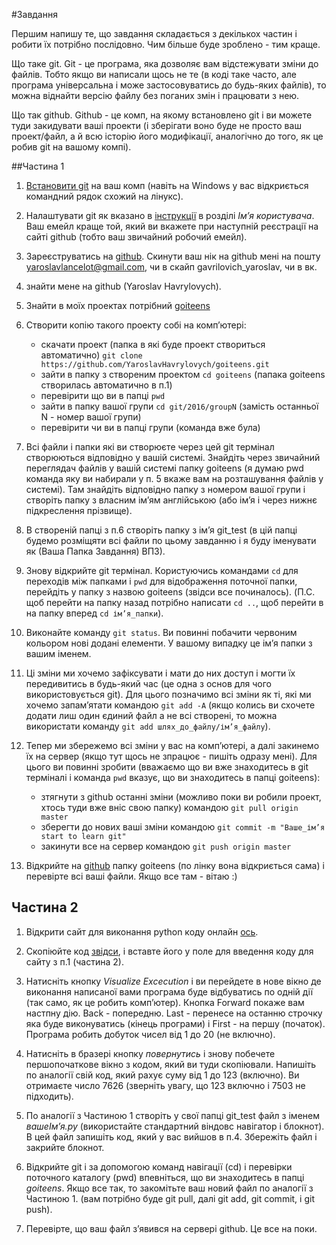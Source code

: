 #Завдання

Першим напишу те, що завдання складається з декількох частин і робити їх потрібно послідовно.
Чим більше буде зроблено - тим краще.

Що таке git. Git - це програма, яка дозволяє вам відстежувати зміни до файлів. Тобто якщо
ви написали щось не те (в коді таке часто, але програма універсальна і може застосовуватись
до будь-яких файлів), то можна віднайти версію файлу без поганих змін і працювати з нею.

Що так github. Github - це комп, на якому встановлено git і ви можете туди закидувати ваші проекти
(і зберігати воно буде не просто ваш проект/файл, а й всю історію його модифікації, аналогічно
до того, як це робив git на вашому компі).

##Частина 1

1. [Встановити git](https://git-scm.com/book/uk/v2/%D0%92%D1%81%D1%82%D1%83%D0%BF-%D0%86%D0%BD%D1%81%D1%82%D0%B0%D0%BB%D1%8F%D1%86%D1%96%D1%8F-Git)
на ваш комп (навіть на Windows у вас відкриється командний рядок схожий на лінукс).

2. Налаштувати git як вказано в [інструкції](https://git-scm.com/book/uk/v2/%D0%92%D1%81%D1%82%D1%83%D0%BF-%D0%9F%D0%BE%D1%87%D0%B0%D1%82%D0%BA%D0%BE%D0%B2%D0%B5-%D0%BD%D0%B0%D0%BB%D0%B0%D1%88%D1%82%D1%83%D0%B2%D0%B0%D0%BD%D0%BD%D1%8F-Git)
в розділі _Ім’я користувача_. Ваш емейл краще той, який ви вкажете при наступній реєстрації
на сайті github (тобто ваш звичайний робочий емейл).

2. Зареєструватись на [github](https://github.com/join). Скинути ваш нік на github мені на пошту 
yaroslavlancelot@gmail.com, чи в скайп gavrilovich_yaroslav, чи в вк.

3. знайти мене на github (Yaroslav Havrylovych).

4. Знайти в моїх проектах потрібний [goiteens](https://github.com/YaroslavHavrylovych/goiteens)

5. Створити копію такого проекту собі на комп’ютері:
    * скачати проект (папка в які буде проект створиться автоматично) `git clone https://github.com/YaroslavHavrylovych/goiteens.git`
    * зайти в папку з створеним проектом `cd goiteens` (папака goiteens створилась автоматично в п.1)
    * перевірити що ви в папці `pwd`
    * зайти в папку вашої групи `cd git/2016/groupN` (замість останньої N - номер вашої групи)
    * перевірити чи ви в папці групи (команда вже була)

6. Всі файли і папки які ви створюєте через цей git термінал створюються відповідно у вашій
системі. Знайдіть через звичайний переглядач файлів у вашій системі папку 
goiteens (я думаю pwd команда яку ви набирали у п. 5 вкаже вам на розташування файлів у системі).
Там знайдіть відповідно папку з номером вашої групи і створіть папку з власним ім’ям англійською
(або ім’я і через нижнє підкреслення прізвище).

7. В створеній папці з п.6 створіть папку з ім’я git_test (в цій папці будемо розміщяти всі
файли по цьому завданню і я буду іменувати як (Ваша Папка Завдання) ВПЗ).

8. Знову відкрийте git термінал. Користуючись командами `cd` для переходів між папками і 
`pwd` для відображення поточної папки, перейдіть у папку з назвою goiteens (звідси все починалось).
(П.С. щоб перейти на папку назад потрібно написати `cd ..`, щоб перейти в на папку вперед 
`cd ім’я_папки`).

9. Виконайте команду `git status`. Ви повинні побачити червоним кольором нові додані елементи.
У вашому випадку це ім’я папки з вашим іменем.

10. Ці зміни ми хочемо зафіксувати і мати до них доступ і могти їх передивитись в будь-який час
(це одна з основ для чого використовується git). Для цього позначимо всі зміни як ті, які ми хочемо
запам’ятати командою `git add -A` (якщо колись ви схочете додати лиш один єдиний файл а не всі
створені, то можна використати команду `git add шлях_до_файлу/ім’я_файлу`).

11. Тепер ми збережемо всі зміни у вас на комп’ютері, а далі закинемо їх на сервер (якщо тут щось
не зпрацює - пишіть одразу мені).
Для цього ви повинні зробити (вважаємо що ви вже знаходитесь в git терміналі і команда `pwd`
вказує, що ви знаходитесь в папці goiteens):
    * зтягнути з github останні зміни (можливо поки ви робили проект, хтось туди вже вніс свою папку) командою `git pull origin master`
    * зберегти до нових ваші зміни командою `git commit -m "Ваше_ім’я start to learn git"`
    * закинути все на сервер командою `git push origin master`

12. Відкрийте на [github](https://github.com/YaroslavHavrylovych/goiteens/tree/master/git/2016)
папку goiteens (по лінку вона відкриється сама) і перевірте всі ваші файли. Якщо все там - вітаю :)

## Частина 2

1. Відкрити сайт для виконання python коду онлайн [ось](http://www.pythontutor.com/visualize.html#mode=edit).


2. Скопіюйте код [звідси](https://github.com/YaroslavHavrylovych/goiteens/blob/master/git/2016/group4/yaroslav_havrylovych/git_test/yaroslav.py),
і вставте його у поле для введення коду для сайту з п.1 (частина 2).

3. Натисніть кнопку _Visualize Excecution_ і ви перейдете в нове вікно де виконання написаної
вами програма буде відбуватись по одній дії (так само, як це робить комп’ютер).
Кнопка Forward покаже вам настпну дію. Back - попередню. Last - перенесе на останню строчку яка
буде виконуватись (кінець програми) і First - на першу (початок). Програма робить добуток чисел від
1 до 20 (не включно).

4. Натисніть в бразері кнопку _повернутись_ і знову побечете першопочаткове вікно з кодом,
який ви туди скопіювали. Напишіть по аналогії свій код, який рахує суму від 1 до 123 (включно).
Ви отримаєте число 7626 (зверніть увагу, що 123 включно і 7503 не підходить).

5. По аналогії з Частиною 1 створіть у свої папці git_test файл з іменем _вашеІм’я.py_ (використайте
стандартний віндовс навігатор і блокнот). В цей файл запишіть код, який у вас вийшов в п.4.
Збережіть файл і закрийте блокнот.

6. Відкрийте git і за допомогою команд навігації (cd) і перевірки поточного каталогу (pwd)
впевніться, що ви знаходитесь в папці _goiteens_. Якщо все так, то закомітьте ваш новий
файл по аналогії з Частиною 1. (вам потрібно буде git pull, далі git add, git commit, і git push).

7. Перевірте, що ваш файл з’явився на сервері github. Це все на поки.
